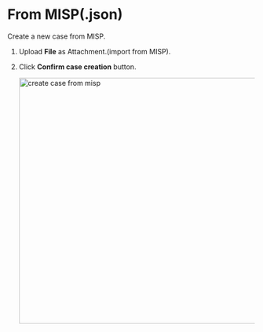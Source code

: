 # From MISP(.json)

Create a new case from MISP.

1. Upload **File** as Attachment.(import from MISP).
1. Click **Confirm case creation** button. 

    <img src="../images/create_case_from_misp.png" alt="create case from misp" width="500" height="500"/>